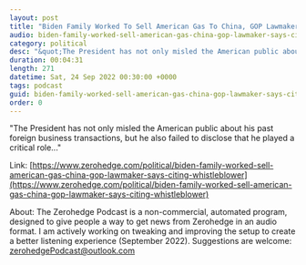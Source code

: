 ```yaml
---
layout: post
title: "Biden Family Worked To Sell American Gas To China, GOP Lawmaker Says Citing Whistleblower"
audio: biden-family-worked-sell-american-gas-china-gop-lawmaker-says-citing-whistleblower-0
category: political
desc: "&quot;The President has not only misled the American public about his past foreign business transactions, but he also failed to disclose that he played a critical role...&quot;"
duration: 00:04:31
length: 271
datetime: Sat, 24 Sep 2022 00:30:00 +0000
tags: podcast
guid: biden-family-worked-sell-american-gas-china-gop-lawmaker-says-citing-whistleblower-0
order: 0
---
```

&quot;The President has not only misled the American public about his past foreign business transactions, but he also failed to disclose that he played a critical role...&quot;

Link: [https://www.zerohedge.com/political/biden-family-worked-sell-american-gas-china-gop-lawmaker-says-citing-whistleblower](https://www.zerohedge.com/political/biden-family-worked-sell-american-gas-china-gop-lawmaker-says-citing-whistleblower)

About: The Zerohedge Podcast is a non-commercial, automated program, designed to give people a way to get news from Zerohedge in an audio format.  I am actively working on tweaking and improving the setup to create a better listening experience (September 2022).  Suggestions are welcome: [zerohedgePodcast@outlook.com](mailto:zerohedgePodcast@outlook.com)